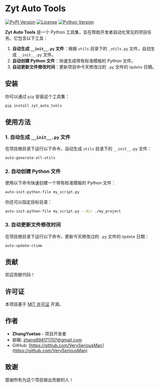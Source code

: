 # Zyt Auto Tools

[![PyPI Version](https://img.shields.io/pypi/v/zyt_auto_tools.svg)](https://pypi.org/project/zyt_auto_tools/)
[![License](https://img.shields.io/pypi/l/zyt_auto_tools.svg)](https://opensource.org/licenses/MIT)
[![Python Version](https://img.shields.io/pypi/pyversions/zyt_auto_tools.svg)](https://www.python.org/downloads/)

**Zyt Auto Tools** 是一个 Python 工具集，旨在帮助开发者自动化常见的项目任务。它包含以下工具：

1. **自动生成 `__init__.py` 文件**：根据 `utils` 目录下的 `_utils.py` 文件，自动生成 `__init__.py` 文件。
2. **自动创建 Python 文件**：快速生成带有标准模板的 Python 文件。
3. **自动更新文件修改时间**：更新项目中今天修改过的 `.py` 文件的 `Update` 日期。

## 安装

你可以通过 `pip` 安装这个工具集：

```bash
pip install zyt_auto_tools
```

## 使用方法

### 1. 自动生成 `__init__.py` 文件

在项目根目录下运行以下命令，自动生成 `utils` 目录下的 `__init__.py` 文件：

```bash
auto-generate-all-utils
```

### 2. 自动创建 Python 文件

使用以下命令快速创建一个带有标准模板的 Python 文件：

```bash
auto-init-python-file my_script.py
```

你还可以指定目标目录：

```bash
auto-init-python-file my_script.py --dir ./my_project
```

### 3. 自动更新文件修改时间

在项目根目录下运行以下命令，更新今天修改过的 `.py` 文件的 `Update` 日期：

```bash
auto-update-ctime
```

## 贡献

欢迎贡献代码！

## 许可证

本项目基于 [MIT 许可证](LICENSE) 开源。

## 作者

- **ZhangYuetao** - 项目开发者
- 邮箱: zhang894171707@gmail.com
- GitHub: [https://github.com/VerySeriousMan](https://github.com/VerySeriousMan)

## 致谢

感谢所有为这个项目做出贡献的人！